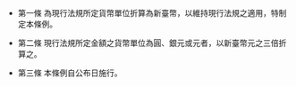 * 第一條 為現行法規所定貨幣單位折算為新臺幣，以維持現行法規之適用，特制定本條例。

* 第二條 現行法規所定金額之貨幣單位為圓、銀元或元者，以新臺幣元之三倍折算之。

* 第三條 本條例自公布日施行。

